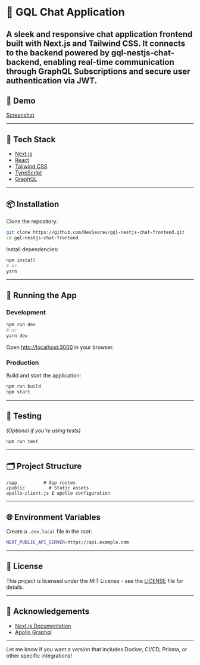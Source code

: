 # 🚀 GQL Chat Application

A sleek and responsive chat application frontend built with Next.js and Tailwind CSS. It connects to the backend powered by gql-nestjs-chat-backend, enabling real-time communication through GraphQL Subscriptions and secure user authentication via JWT.
---

## 📸 Demo

[Screenshot](https://drive.google.com/file/d/11kVQJyeaWmh2vLACsdbI4jnEQqb4Mm12/view?usp=sharing)


---

## 🧰 Tech Stack

* [Next.js](https://nextjs.org/)
* [React](https://reactjs.org/)
* [Tailwind CSS](https://tailwindcss.com/)
* [TypeScript](https://www.typescriptlang.org/)
* [GraphQL](https://graphql.org/)

---

## 📦 Installation

Clone the repository:

```bash
git clone https://github.com/DevSaurav/gql-nestjs-chat-frontend.git
cd gql-nestjs-chat-frontend
```

Install dependencies:

```bash
npm install
# or
yarn
```

---

## 🚀 Running the App

### Development

```bash
npm run dev
# or
yarn dev
```

Open [http://localhost:3000](http://localhost:3000) in your browser.

### Production

Build and start the application:

```bash
npm run build
npm start
```

---

## 🧪 Testing

*(Optional if you're using tests)*

```bash
npm run test
```

---

## 🗂️ Project Structure

```
/app          # App routes
/public         # Static assets
apollo-client.js £ apollo configuration
```

---

## 🌐 Environment Variables

Create a `.env.local` file in the root:

```bash
NEXT_PUBLIC_API_SERVER=https://api.example.com
```

---

## 📄 License

This project is licensed under the MIT License - see the [LICENSE](./LICENSE) file for details.

---

## 🙌 Acknowledgements

* [Next.js Documentation](https://nextjs.org/docs)
* [Apollo Graphql](https://www.apollographql.com)

---

Let me know if you want a version that includes Docker, CI/CD, Prisma, or other specific integrations!


    
